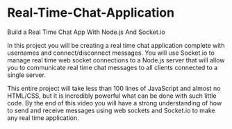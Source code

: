 # Real-Time-Chat-Application
Build a Real Time Chat App With Node.js And Socket.io

In this project you will be creating a real time chat application complete with usernames and connect/disconnect messages. You will use Socket.io to manage real time web socket connections to a Node.js server that will allow you to communicate real time chat messages to all clients connected to a single server.

This entire project will take less than 100 lines of JavaScript and almost no HTML/CSS, but it is incredibly powerful what can be done with such little code. By the end of this video you will have a strong understanding of how to send and receive messages using web sockets and Socket.io to make any real time application.
